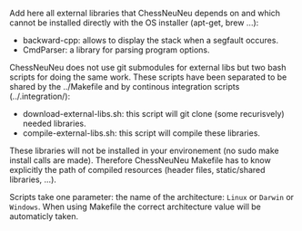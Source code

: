 Add here all external libraries that ChessNeuNeu depends on and which cannot be installed directly with the OS installer (apt-get, brew ...):
* backward-cpp: allows to display the stack when a segfault occures.
* CmdParser: a library for parsing program options.

ChessNeuNeu does not use git submodules for external libs but two bash scripts for doing the same work.
These scripts have been separated to be shared by the ../Makefile and by continous integration scripts (../.integration/):
* download-external-libs.sh: this script will git clone (some recurisvely) needed libraries.
* compile-external-libs.sh: this script will compile these libraries.

These libraries will not be installed in your environement (no sudo make install calls are made). Therefore ChessNeuNeu Makefile has to know explicitly
the path of compiled resources (header files, static/shared libraries, ...).

Scripts take one parameter: the name of the architecture: `Linux` or `Darwin` or `Windows`.
When using Makefile the correct architecture value will be automaticly taken.
